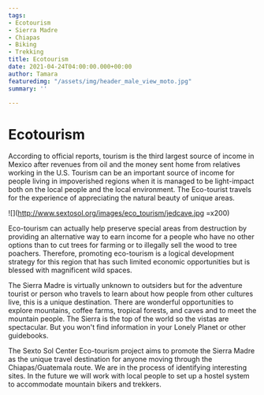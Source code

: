 ```yaml
---
tags:
- Ecotourism
- Sierra Madre
- Chiapas
- Biking
- Trekking
title: Ecotourism
date: 2021-04-24T04:00:00.000+00:00
author: Tamara
featuredimg: "/assets/img/header_male_view_moto.jpg"
summary: ''

---
```

# Ecotourism

According to official reports, tourism is the third largest source of income in Mexico after revenues from oil and the money sent home from relatives working in the U.S. Tourism can be an important source of income for people living in impoverished regions when it is managed to be light-impact both on the local people and the local environment. The Eco-tourist travels for the experience of appreciating the natural beauty of unique areas.

![](http://www.sextosol.org/images/eco_tourism/jedcave.jpg =x200)

Eco-tourism can actually help preserve special areas from destruction by providing an alternative way to earn income for a people who have no other options than to cut trees for farming or to illegally sell the wood to tree poachers. Therefore, promoting eco-tourism is a logical development strategy for this region that has such limited economic opportunities but is blessed with magnificent wild spaces.

The Sierra Madre is virtually unknown to outsiders but for the adventure tourist or person who travels to learn about how people from other cultures live, this is a unique destination. There are wonderful opportunities to explore mountains, coffee farms, tropical forests, and caves and to meet the mountain people. The Sierra is the top of the world so the vistas are spectacular. But you won't find information in your Lonely Planet or other guidebooks.

The Sexto Sol Center Eco-tourism project aims to promote the Sierra Madre as the unique travel destination for anyone moving through the Chiapas/Guatemala route. We are in the process of identifying interesting sites. In the future we will work with local people to set up a hostel system to accommodate mountain bikers and trekkers.